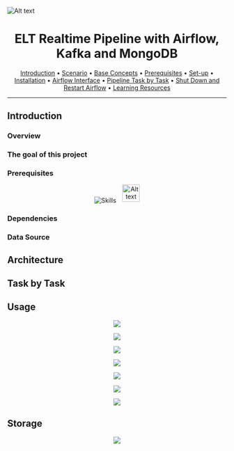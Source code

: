 ![Alt text](https://svgshare.com/i/19yL.svg)

<h1 align="center">ELT Realtime Pipeline with Airflow, Kafka and MongoDB </h1>


<p align="center">
  <a href="#introduction">Introduction</a> •
  <a href="#scenario">Scenario</a> •
  <a href="#base-concepts">Base Concepts</a> •
  <a href="#prerequisites">Prerequisites</a> •
  <a href="#set-up">Set-up</a> •
  <a href="#installation">Installation</a> •
  <a href="#airflow-interface">Airflow Interface</a> •
  <a href="#pipeline-task-by-task">Pipeline Task by Task</a> •
  <a href="#shut-down-and-restart-airflow">Shut Down and Restart Airflow</a> •
  <a href="#learning-resources">Learning Resources</a>
</p>

---


## Introduction
### Overview

### The goal of this project

### Prerequisites

<p align="center">
  <a>
    <img src="https://skillicons.dev/icons?i=docker,kafka,mongodb,py" alt="Skills" /> 
  </a>
  <img src="https://svgshare.com/i/19wF.svg" alt="Alt text" width="40" height="40" style="vertical-align: 2px; margin-left: 10px;">
</p>


### Dependencies

### Data Source

## Architecture

## Task by Task

## Usage

<p align="center">
  <a>
    <img src="https://imagizer.imageshack.com/img924/3647/AvIzW1.png"> 
  </a>
</p>

<p align="center">
  <a>
    <img src="https://i.ibb.co/nfL71vx/Dags.png"> 
  </a>
</p>


<p align="center">
  <a>
    <img src="https://i.ibb.co/TvgYbW6/Dag-consumer.png"> 
  </a>
</p>


<p align="center">
  <a>
    <img src="https://i.ibb.co/C1QFfGh/Dag-procuder.png"> 
  </a>
</p>


<p align="center">
  <a>
    <img src="https://i.ibb.co/3hYBkd2/consumer-running.png"> 
  </a>
</p>

<p align="center">
  <a>
    <img src="https://i.ibb.co/NFYNVZH/Dag-procuder-2.png"> 
  </a>
</p>

<p align="center">
  <a>
    <img src="https://i.ibb.co/F4cHqVc/procuder-running.png"> 
  </a>
</p>


## Storage
<p align="center">
  <a>
    <img src="https://i.ibb.co/CbXjCVP/Mongodb-2.png"> 
  </a>
</p>